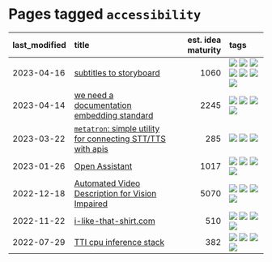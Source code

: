 # Pages tagged `accessibility`

|last_modified|title|est. idea maturity|tags
|:---|:---|---:|:---|
|2023-04-16|[subtitles to storyboard](../subtitles-to-storyboard.md)|1060|[![](https://img.shields.io/badge/tag-accessibility-53417a)](../tags/accessibility.md) [![](https://img.shields.io/badge/tag-animation-a9524c)](../tags/animation.md) [![](https://img.shields.io/badge/tag-completed-5d9a82)](../tags/completed.md) [![](https://img.shields.io/badge/tag-opensource-29349d)](../tags/opensource.md) [![](https://img.shields.io/badge/tag-prompting-997e5)](../tags/prompting.md) [![](https://img.shields.io/badge/tag-tooling-4aea2)](../tags/tooling.md) [![](https://img.shields.io/badge/tag-wip-eac1b9)](../tags/wip.md)|
|2023-04-14|[we need a documentation embedding standard](../doc-embed-standard.md)|2245|[![](https://img.shields.io/badge/tag-accessibility-53417a)](../tags/accessibility.md) [![](https://img.shields.io/badge/tag-documentation-92ab1c)](../tags/documentation.md) [![](https://img.shields.io/badge/tag-standard-12f6d5)](../tags/standard.md) [![](https://img.shields.io/badge/tag-tooling-4aea2)](../tags/tooling.md)|
|2023-03-22|[`metatron`: simple utility for connecting STT/TTS with apis](../metatron.md)|285|[![](https://img.shields.io/badge/tag-accessibility-53417a)](../tags/accessibility.md) [![](https://img.shields.io/badge/tag-tooling-4aea2)](../tags/tooling.md) [![](https://img.shields.io/badge/tag-wip-eac1b9)](../tags/wip.md)|
|2023-01-26|[Open Assistant](../open-assistant.md)|1017|[![](https://img.shields.io/badge/tag-accessibility-53417a)](../tags/accessibility.md) [![](https://img.shields.io/badge/tag-publicgood-734214)](../tags/publicgood.md) [![](https://img.shields.io/badge/tag-stability-c4c41f)](../tags/stability.md) [![](https://img.shields.io/badge/tag-wip-eac1b9)](../tags/wip.md)|
|2022-12-18|[Automated Video Description for Vision Impaired](../automated-video-description.md)|5070|[![](https://img.shields.io/badge/tag-accessibility-53417a)](../tags/accessibility.md) [![](https://img.shields.io/badge/tag-dataset-a4124b)](../tags/dataset.md) [![](https://img.shields.io/badge/tag-foundation-96f021)](../tags/foundation.md) [![](https://img.shields.io/badge/tag-publicgood-734214)](../tags/publicgood.md)|
|2022-11-22|[i-like-that-shirt.com](../ilikethatshirt.com.md)|510|[![](https://img.shields.io/badge/tag-accessibility-53417a)](../tags/accessibility.md) [![](https://img.shields.io/badge/tag-completed-5d9a82)](../tags/completed.md) [![](https://img.shields.io/badge/tag-publicgood-734214)](../tags/publicgood.md) [![](https://img.shields.io/badge/tag-tooling-4aea2)](../tags/tooling.md)|
|2022-07-29|[TTI cpu inference stack](../TTI-cpu-inference-stack.md)|382|[![](https://img.shields.io/badge/tag-accessibility-53417a)](../tags/accessibility.md) [![](https://img.shields.io/badge/tag-stability-c4c41f)](../tags/stability.md) [![](https://img.shields.io/badge/tag-tooling-4aea2)](../tags/tooling.md) [![](https://img.shields.io/badge/tag-wip-eac1b9)](../tags/wip.md)|